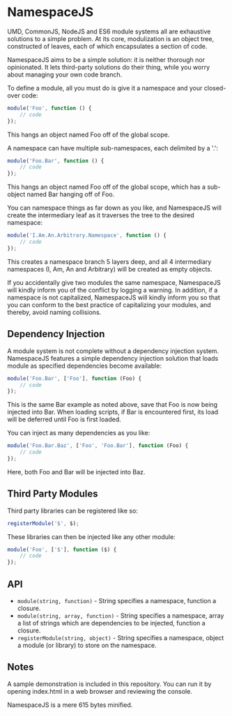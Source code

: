 NamespaceJS
===========

UMD, CommonJS, NodeJS and ES6 module systems all are exhaustive solutions to a simple problem. At its core, modulization is an object tree, constructed of leaves, each of which encapsulates a section of code.

NamespaceJS aims to be a simple solution: it is neither thorough nor opinionated. It lets third-party solutions do their thing, while you worry about managing your own code branch.

To define a module, all you must do is give it a namespace and your closed-over code:

```javascript
module('Foo', function () {
    // code
});
```

This hangs an object named Foo off of the global scope.

A namespace can have multiple sub-namespaces, each delimited by a '.':

```javascript
module('Foo.Bar', function () {
    // code
});
```

This hangs an object named Foo off of the global scope, which has a sub-object named Bar hanging off of Foo.

You can namespace things as far down as you like, and NamespaceJS will create the intermediary leaf as it traverses the tree to the desired namespace:

```javascript
module('I.Am.An.Arbitrary.Namespace', function () {
    // code 
});
```

This creates a namespace branch 5 layers deep, and all 4 intermediary namespaces (I, Am, An and Arbitrary) will be created as empty objects.

If you accidentally give two modules the same namespace, NamespaceJS will kindly inform you of the conflict by logging a warning. In addition, if a namespace is not capitalized, NamespaceJS will kindly inform you so that you can conform to the best practice of capitalizing your modules, and thereby, avoid naming collisions.

## Dependency Injection

A module system is not complete without a dependency injection system. NamespaceJS features a simple dependency injection solution that loads module as specified dependencies become available:

```javascript
module('Foo.Bar', ['Foo'], function (Foo) {
    // code
});
```

This is the same Bar example as noted above, save that Foo is now being injected into Bar. When loading scripts, if Bar is encountered first, its load will be deferred until Foo is first loaded.

You can inject as many dependencies as you like:

```javascript
module('Foo.Bar.Baz', ['Foo', 'Foo.Bar'], function (Foo) {
    // code
});
```

Here, both Foo and Bar will be injected into Baz.

## Third Party Modules

Third party libraries can be registered like so:

```javascript
registerModule('$', $);
```

These libraries can then be injected like any other module:

```javascript
module('Foo', ['$'], function ($) {
    // code
});
```

## API

* `module(string, function)` - String specifies a namespace, function a closure.
* `module(string, array, function)` - String specifies a namespace, array a list of strings which are dependencies to be injected, function a closure.
* `registerModule(string, object)` - String specifies a namespace, object a module (or library) to store on the namespace.

## Notes

A sample demonstration is included in this repository. You can run it by opening index.html in a web browser and reviewing the console.

NamespaceJS is a mere 615 bytes minified.
